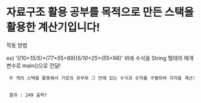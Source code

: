 # 자료구조 활용 공부를 목적으로 만든 스택을 활용한 계산기입니다!


작동 방법

ex) '((10+1*5/5)+(77+5*5+89))*5/10+25+(5*5+98)'
     위에 수식을 String 형태의 매개변수로 main()으로 전달!
     
     두 개의 스택을 활용해서 가로의 유무와 그 안에 있는 수식과 숫자를 구별하여 각각을 계산!
     
     
     결과 : 249 출력!
